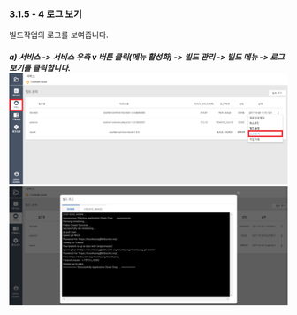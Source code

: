 ### 3.1.5 - 4 로그 보기

빌드작업의 로그를 보여줍니다.

##### a\) 서비스 -&gt; 서비스 우측 v 버튼 클릭\(메뉴 활성화\) -&gt; 빌드 관리 -&gt; 빌드 메뉴 -&gt; 로그 보기를 클릭합니다.![](/assets/로그보기.png)![](/assets/빌드실행2.png)



